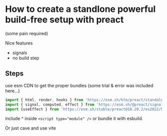 # How to create a standlone powerful build-free setup with preact

(some pain required)

Nice features
- signals
- no build step

## Steps
use esm CDN to get the proper bundles (some trial & error was included here...)
```js
import { html, render, hooks } from 'https://esm.sh/htm/preact/standalone';
import { signal, computed, effect } from 'https://esm.sh/@preact/signals@1.2.3';
import {useEffect } from 'https://esm.sh/stable/preact@10.20.2/es2022/hooks.js';
```

include ^ inside `<script type="module" />` or bundle it with esbuild.


Or just cave and use vite



